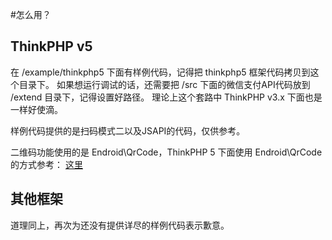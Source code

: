 #怎么用？

## ThinkPHP v5
在 /example/thinkphp5 下面有样例代码，记得把 thinkphp5 框架代码拷贝到这个目录下。
如果想运行调试的话，还需要把 /src 下面的微信支付API代码放到 /extend 目录下，记得设置好路径。
理论上这个套路中 ThinkPHP v3.x 下面也是一样好使滴。

样例代码提供的是扫码模式二以及JSAPI的代码，仅供参考。

二维码功能使用的是 Endroid\QrCode，ThinkPHP 5 下面使用 Endroid\QrCode 的方式参考：
[这里](http://www.thinkphp.cn/topic/40300.html)

## 其他框架
道理同上，再次为还没有提供详尽的样例代码表示歉意。